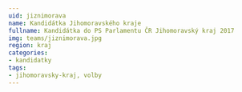 ```yaml
---
uid: jiznimorava
name: Kandidátka Jihomoravského kraje
fullname: Kandidátka do PS Parlamentu ČR Jihomoravský kraj 2017
img: teams/jiznimorava.jpg
region: kraj
categories:
- kandidatky
tags:
- jihomoravsky-kraj, volby
---
```

